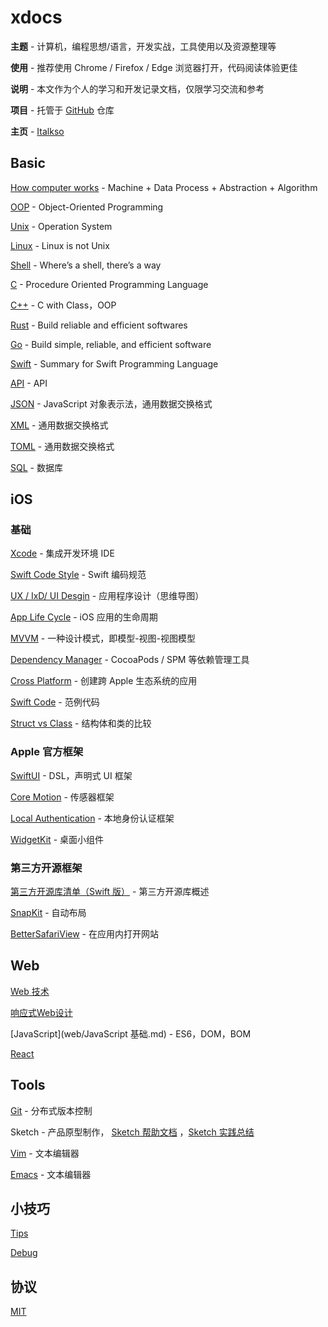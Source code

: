 # xdocs



**主题** - 计算机，编程思想/语言，开发实战，工具使用以及资源整理等

**使用** - 推荐使用 Chrome / Firefox / Edge 浏览器打开，代码阅读体验更佳

**说明** - 本文作为个人的学习和开发记录文档，仅限学习交流和参考

**项目** - 托管于 [GitHub](https://github.com/italkso) 仓库

**主页** - [Italkso](https://italkso.github.io)



## Basic

[How computer works](general/how-computer-works.md) - Machine + Data Process + Abstraction + Algorithm

[OOP](general/oop.md) - Object-Oriented Programming

[Unix](os/unix.md)	- Operation System

[Linux](os/linux.md)	- Linux is not Unix

[Shell](os/shell.md)  - Where’s a shell, there’s a way

[C](c/C语言由源代码生成可执行文件的过程.md) - Procedure Oriented Programming Language

[C++](cpp/cpp.md) - C with Class，OOP

[Rust](rust/rust.md)  - Build reliable and efficient softwares

[Go](golang/golang.md) - Build simple, reliable, and efficient software

[Swift](swift/swift_zh.md) - Summary for Swift Programming Language

[API](general/api.md) - API

[JSON](general/json.md) - JavaScript 对象表示法，通用数据交换格式

[XML](general/xml.md) - 通用数据交换格式

[TOML](general/toml.md)	- 通用数据交换格式

[SQL](general/sql.md) - 数据库



## iOS

### 基础

[Xcode](swift/xcode.md) - 集成开发环境 IDE

[Swift Code Style](swift/swiftCodeStyle.md) - Swift 编码规范

[UX / IxD/ UI Desgin](images/APPDesign.png) - 应用程序设计（思维导图）

[App Life Cycle](swift/appLifeCycle.md)	- iOS 应用的生命周期

[MVVM](swift/mvvm.md) - 一种设计模式，即模型-视图-视图模型

[Dependency Manager](swift/dependencyManager.md)	- CocoaPods / SPM 等依赖管理工具

[Cross Platform](swift/crossplatform.md) - 创建跨 Apple 生态系统的应用

[Swift Code](swift/code.md) - 范例代码

[Struct vs Class](swift/struct_class.md) - 结构体和类的比较



### Apple 官方框架

[SwiftUI](swift/swiftui.md)	- DSL，声明式 UI 框架

[Core Motion](swift/cm.md) - 传感器框架

[Local Authentication](swift/la.md) - 本地身份认证框架

[WidgetKit](swift/widgets.md) - 桌面小组件



### 第三方开源框架

[第三方开源库清单（Swift 版）](swift/thirdPartyForSwift.md) - 第三方开源库概述

[SnapKit](swift/snapkit.md) - 自动布局

[BetterSafariView](swift/BetterSafariView.md) - 在应用内打开网站





## Web

[Web 技术](web/WebTechnologies.md)

[响应式Web设计](web/响应式Web设计.md)

[JavaScript](web/JavaScript 基础.md) - ES6，DOM，BOM

[React](web/react.md)



## Tools

[Git](general/git.md) - 分布式版本控制

Sketch - 产品原型制作， [Sketch 帮助文档](https://www.sketch.com/docs/) ，[Sketch 实践总结](general/sketch.md)

[Vim](general/vim.md) - 文本编辑器

[Emacs](general/emacs.md) - 文本编辑器





## 小技巧

[Tips](tips/tips.md)

[Debug](swift/debugSwift.md)



## 协议

[MIT](LICENSE)

